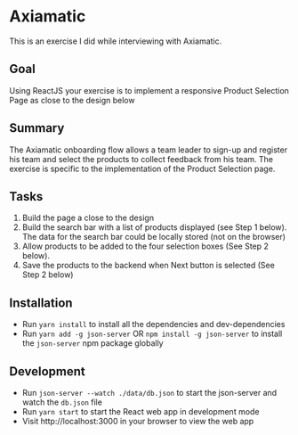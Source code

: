 # Axiamatic

This is an exercise I did while interviewing with Axiamatic.

## Goal

Using ReactJS your exercise is to implement a responsive Product Selection Page as close to the design below

## Summary

The Axiamatic onboarding flow allows a team leader to sign-up and register his team and select the products to collect feedback from his team. The exercise is specific to the implementation of the Product Selection page.

## Tasks

1. Build the page a close to the design
2. Build the search bar with a list of products displayed (see Step 1 below). The data for the search bar could be locally stored (not on the browser)
3. Allow products to be added to the four selection boxes (See Step 2 below).
4. Save the products to the backend when Next button is selected (See Step 2 below)

## Installation

- Run `yarn install` to install all the dependencies and dev-dependencies
- Run `yarn add -g json-server` OR `npm install -g json-server` to install the `json-server` npm package globally

## Development

- Run `json-server --watch ./data/db.json` to start the json-server and watch the `db.json` file
- Run `yarn start` to start the React web app in development mode
- Visit http://localhost:3000 in your browser to view the web app
